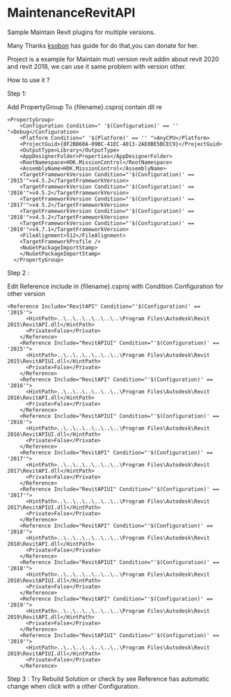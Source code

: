 # MaintenanceRevitAPI
Sample Maintain Revit plugins for multiple versions.

Many Thanks  <a href="https://github.com/ksobon/archilab">ksobon</a> has guide for do that,you can donate for her.

Project is a example for Maintain muti version revit addin about revit 2020 and revit 2018, we can use it same problem with version other.

How to use it ? 

Step 1: 

Add PropertyGroup To {filename}.csproj contain dll re
``` csproj
<PropertyGroup>
    <Configuration Condition=" '$(Configuration)' == '' ">Debug</Configuration>
    <Platform Condition=" '$(Platform)' == '' ">AnyCPU</Platform>
    <ProjectGuid>{8F2BB60A-09BC-41EC-A013-2AE8BE5BCEC9}</ProjectGuid>
    <OutputType>Library</OutputType>
    <AppDesignerFolder>Properties</AppDesignerFolder>
    <RootNamespace>HOK.MissionControl</RootNamespace>
    <AssemblyName>HOK.MissionControl</AssemblyName>
    <TargetFrameworkVersion Condition="'$(Configuration)' == '2015'">v4.5.2</TargetFrameworkVersion>
    <TargetFrameworkVersion Condition="'$(Configuration)' == '2016'">v4.5.2</TargetFrameworkVersion>
    <TargetFrameworkVersion Condition="'$(Configuration)' == '2017'">v4.5.2</TargetFrameworkVersion>
    <TargetFrameworkVersion Condition="'$(Configuration)' == '2018'">v4.5.2</TargetFrameworkVersion>
    <TargetFrameworkVersion Condition="'$(Configuration)' == '2019'">v4.7.1</TargetFrameworkVersion>
    <FileAlignment>512</FileAlignment>
    <TargetFrameworkProfile />
    <NuGetPackageImportStamp>
    </NuGetPackageImportStamp>
  </PropertyGroup>
```

Step 2 : 

Edit Reference include in {filename}.csproj with Condition Configuration for other version

``` csproj
<Reference Include="RevitAPI" Condition="'$(Configuration)' == '2015'">
      <HintPath>..\..\..\..\..\..\..\Program Files\Autodesk\Revit 2015\RevitAPI.dll</HintPath>
      <Private>False</Private>
    </Reference>
    <Reference Include="RevitAPIUI" Condition="'$(Configuration)' == '2015'">
      <HintPath>..\..\..\..\..\..\..\Program Files\Autodesk\Revit 2015\RevitAPIUI.dll</HintPath>
      <Private>False</Private>
    </Reference>
    <Reference Include="RevitAPI" Condition="'$(Configuration)' == '2016'">
      <HintPath>..\..\..\..\..\..\..\Program Files\Autodesk\Revit 2016\RevitAPI.dll</HintPath>
      <Private>False</Private>
    </Reference>
    <Reference Include="RevitAPIUI" Condition="'$(Configuration)' == '2016'">
      <HintPath>..\..\..\..\..\..\..\Program Files\Autodesk\Revit 2016\RevitAPIUI.dll</HintPath>
      <Private>False</Private>
    </Reference>
    <Reference Include="RevitAPI" Condition="'$(Configuration)' == '2017'">
      <HintPath>..\..\..\..\..\..\..\Program Files\Autodesk\Revit 2017\RevitAPI.dll</HintPath>
      <Private>False</Private>
    </Reference>
    <Reference Include="RevitAPIUI" Condition="'$(Configuration)' == '2017'">
      <HintPath>..\..\..\..\..\..\..\Program Files\Autodesk\Revit 2017\RevitAPIUI.dll</HintPath>
      <Private>False</Private>
    </Reference>
    <Reference Include="RevitAPI" Condition="'$(Configuration)' == '2018'">
      <HintPath>..\..\..\..\..\..\..\Program Files\Autodesk\Revit 2018\RevitAPI.dll</HintPath>
      <Private>False</Private>
    </Reference>
    <Reference Include="RevitAPIUI" Condition="'$(Configuration)' == '2018'">
      <HintPath>..\..\..\..\..\..\..\Program Files\Autodesk\Revit 2018\RevitAPIUI.dll</HintPath>
      <Private>False</Private>
    </Reference>
    <Reference Include="RevitAPI" Condition="'$(Configuration)' == '2019'">
      <HintPath>..\..\..\..\..\..\..\Program Files\Autodesk\Revit 2019\RevitAPI.dll</HintPath>
      <Private>False</Private>
    </Reference>
    <Reference Include="RevitAPIUI" Condition="'$(Configuration)' == '2019'">
      <HintPath>..\..\..\..\..\..\..\Program Files\Autodesk\Revit 2019\RevitAPIUI.dll</HintPath>
      <Private>False</Private>
    </Reference>
```

Step 3 : Try Rebuild Solution or check by see Reference has automatic change when click with a other Configuration.

